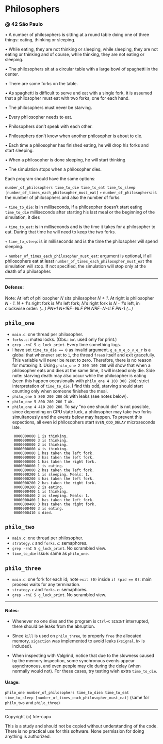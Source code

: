 # Philosophers
### @ 42 São Paulo

• A number of philosophers is sitting at a round table doing one of three things:
eating, thinking or sleeping.

• While eating, they are not thinking or sleeping, while sleeping, they are not eating
or thinking and of course, while thinking, they are not eating or sleeping.

• The philosophers sit at a circular table with a large bowl of spaghetti in the center.

• There are some forks on the table.

• As spaghetti is difficult to serve and eat with a single fork, it is assumed that a
philosopher must eat with two forks, one for each hand.

• The philosophers must never be starving.

• Every philosopher needs to eat.

• Philosophers don’t speak with each other.

• Philosophers don’t know when another philosopher is about to die.

• Each time a philosopher has finished eating, he will drop his forks and start sleeping.

• When a philosopher is done sleeping, he will start thinking.

• The simulation stops when a philosopher dies.

Each program should have the same options:

`number_of_philosophers time_to_die time_to_eat time_to_sleep [number_of_times_each_philosopher_must_eat]`
◦ `number_of_philosophers`: is the number of philosophers and also the number
of forks

◦ `time_to_die`: is in milliseconds, if a philosopher doesn’t start eating `time_to_die`
milliseconds after starting his last meal or the beginning of the simulation, it
dies

◦ `time_to_eat`: is in milliseconds and is the time it takes for a philosopher to
eat. During that time he will need to keep the two forks.

◦ `time_to_sleep`: is in milliseconds and is the time the philosopher will spend
sleeping.

◦ `number_of_times_each_philosopher_must_eat`: argument is optional, if all
philosophers eat at least `number_of_times_each_philosopher_must_eat` the
simulation will stop. If not specified, the simulation will stop only at the death
of a philosopher.

---

#### Defense:

Note:
At left of philosopher *N* sits philosopher *N + 1*. At right is philosopher *N - 1*.
*N + 1*'s right fork is *N*'s left fork; *N*'s right fork is *N - 1*'s left, in
clockwise order:
_(...) PN+1 N+1RF=NLF PN NRF=N-1LF PN-1 (...)_

## `philo_one`

- `main.c`: one thread per philosopher.
- `forks.c`: mutex locks. (Obs.: `bol` used only for print.)
- `grep -rnC 5 g_lock_print`. Every time something logs.
- I have set `time_to_die == 0` as invalid argument.
  `g_a_m_e_o_v_e_r` is a global that whenever set to `1`, the thread
  `free`s itself and exit gracefully. This variable will never
  be reset to zero. Therefore, there is no reason for mutexing it.
  Using `philo_one 2 300 100 200` will show that when a philosopher
  eats and dies at the same time, it will instead only die.
  Side note: starving death may also occur while the philosopher
  is eating (seen this happen occasionally with `philo_one 4 100 300 200`):
  strict interpretation of `time_to_die`. I find this odd, starving 
  should start counting only when someone finishes the meal.
- `philo_one 5 800 200 200` ok with leaks (see notes below).
- `philo_one 5 800 200 200 7` ok.
- `philo_one 4 410 200 200`. To say "no one should die" is not possible, 
  since depending on CPU state luck, a philosopher may take two forks 
  simultanously and the events below may happen.
  To prevent this expections, all even id philosophers start 
  `EVEN_ODD_DELAY` microseconds late.

```
	0000000000 1 is thinking.
	0000000000 3 is thinking.
	0000000000 2 is thinking.
	0000000000 4 is thinking.
	0000000000 1 has taken the left fork.
	0000000000 3 has taken the left fork.
	0000000000 1 has taken the right fork.
	0000000000 1 is eating.
	0000000000 2 has taken the left fork.
	0000000200 1 is sleeping. Meals: 1.
	0000000200 4 has taken the left fork.
	0000000200 2 has taken the right fork.
	0000000200 2 is eating.
	0000000400 1 is thinking.
	0000000400 2 is sleeping. Meals: 1.
	0000000400 1 has taken the left fork.
	0000000400 3 has taken the right fork.
	0000000400 3 is eating.
	0000000410 4 died.
```



## `philo_two`

- `main.c`: one thread per philosopher.
- `strategy.c` and `forks.c`: semaphores.
- `grep -rnC 5 g_lock_print`. No scrambled view.
- `time_to_die` issue: same as `philo_one`.

## `philo_three`

- `main.c`: one fork for each id; note `exit (0)` inside `if (pid == 0)`: main process waits for any termination.
- `strategy.c` and `forks.c`: semaphores.
- `grep -rnC 5 g_lock_print`. No scrambled view.

---

#### Notes:

- Whenever no one dies and the program is `Ctrl+C` `SIGINT`
interrupted, there should be leaks from the abruption.

- Since `kill` is used on `philo_three`, to properly `free` the
allocated memory, `sigaction` was implemented to avoid leaks
(`<signal.h>` is included).

- When inspecting with Valgrind, notice that due to the
slowness caused by the memory inspection, some synchronous events
appear asynchronous, and even people may die during the delay
(when normally would not). For these cases, try testing wieh
extra `time_to_die`.

#### Usage:

`philo_one number_of_philosophers time_to_diea time_to_eat time_to_sleep [number_of_times_each_philosopher_must_eat]`
(same for `philo_two` and `philo_three`)

---

Copyright (c) fde-capu

This is a study and should not be copied without understanding of the code. There is no practical use for this software. None permission for doing anything is authorized.
